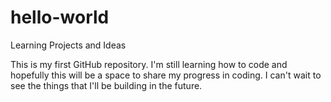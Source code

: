# hello-world
Learning Projects and Ideas

This is my first GitHub repository. I'm still learning how to code and hopefully this will be a space to share my progress in coding.
I can't wait to see the things that I'll be building in the future.
